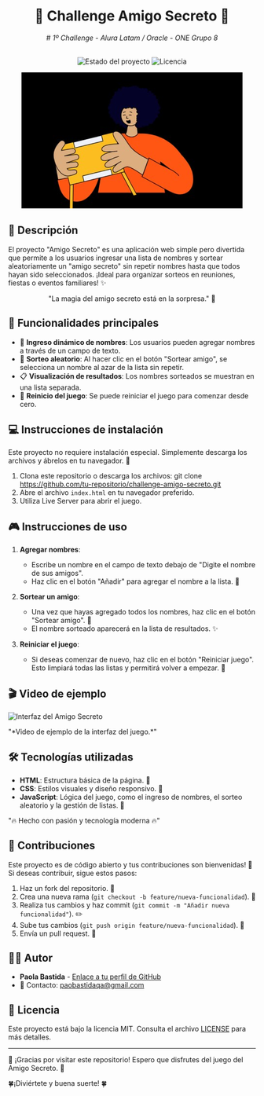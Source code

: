 <h1 align="center"> 🎁 Challenge Amigo Secreto 🎉 </h1>
<div align="center">
   <em> # 1º Challenge - Alura Latam / Oracle - ONE Grupo 8</em>
</div>
<br>
<p align="center">
  <img src="https://img.shields.io/badge/Estado-En%20desarrollo-blueviolet" alt="Estado del proyecto">
  <img src="https://img.shields.io/badge/Licencia-MIT-green" alt="Licencia">
</p>

<div align="center">
  <img src="assets/amigoSecreto.jpg" alt="Carátula del Amigo Secreto">
</div>

## 📖 Descripción
El proyecto "Amigo Secreto" es una aplicación web simple pero divertida que permite a los usuarios ingresar una lista de nombres y sortear aleatoriamente un "amigo secreto" sin repetir nombres hasta que todos hayan sido seleccionados. ¡Ideal para organizar sorteos en reuniones, fiestas o eventos familiares! ✨

<p align="center">"La magia del amigo secreto está en la sorpresa." 🎲 </p>

## 🌟 Funcionalidades principales

- 📝 **Ingreso dinámico de nombres**: Los usuarios pueden agregar nombres a través de un campo de texto.
- 🎲 **Sorteo aleatorio**: Al hacer clic en el botón "Sortear amigo", se selecciona un nombre al azar de la lista sin repetir.
- 📋 **Visualización de resultados**: Los nombres sorteados se muestran en una lista separada.
- 🔄 **Reinicio del juego**: Se puede reiniciar el juego para comenzar desde cero.

## 💻 Instrucciones de instalación

Este proyecto no requiere instalación especial. Simplemente descarga los archivos y ábrelos en tu navegador. 🚀

1. Clona este repositorio o descarga los archivos: git clone https://github.com/tu-repositorio/challenge-amigo-secreto.git
2. Abre el archivo `index.html` en tu navegador preferido.
3. Utiliza Live Server para abrir el juego.

## 🎮 Instrucciones de uso

1. **Agregar nombres**:
   - Escribe un nombre en el campo de texto debajo de "Digite el nombre de sus amigos".
   - Haz clic en el botón "Añadir" para agregar el nombre a la lista. 👤

2. **Sortear un amigo**:
   - Una vez que hayas agregado todos los nombres, haz clic en el botón "Sortear amigo". 🎲
   - El nombre sorteado aparecerá en la lista de resultados. ✨

3. **Reiniciar el juego**:
   - Si deseas comenzar de nuevo, haz clic en el botón "Reiniciar juego". Esto limpiará todas las listas y permitirá volver a empezar. 🔁

## 🎬 Video de ejemplo

![Interfaz del Amigo Secreto](assets/AnimaciónAmigoSecreto.gif)

<div align:"center";>
   <p>"*Video de ejemplo de la interfaz del juego.*"</p>
</div>

## 🛠️ Tecnologías utilizadas

- **HTML**: Estructura básica de la página. 📑
- **CSS**: Estilos visuales y diseño responsivo. 🎨
- **JavaScript**: Lógica del juego, como el ingreso de nombres, el sorteo aleatorio y la gestión de listas. 🧠

<div aling:"center";>
   <p>"🔥 Hecho con pasión y tecnología moderna 🔥"</p>
</div>

## 🤝 Contribuciones

Este proyecto es de código abierto y tus contribuciones son bienvenidas! 🌱 Si deseas contribuir, sigue estos pasos:

1. Haz un fork del repositorio. 🍴
2. Crea una nueva rama (`git checkout -b feature/nueva-funcionalidad`). 🌿
3. Realiza tus cambios y haz commit (`git commit -m "Añadir nueva funcionalidad"`). ✏️
4. Sube tus cambios (`git push origin feature/nueva-funcionalidad`). 🚀
5. Envía un pull request. 💌

## 👩‍💻 Autor

- **Paola Bastida** - [Enlace a tu perfil de GitHub](https://github.com/PaoBasQA)
- 📧 Contacto: paobastidaqa@gmail.com

## 📜 Licencia

Este proyecto está bajo la licencia MIT. Consulta el archivo [LICENSE](LICENSE) para más detalles.
<hr>
<div aling:"center";>
   <p>🌟 ¡Gracias por visitar este repositorio! Espero que disfrutes del juego del Amigo Secreto. 🌟
   
🍀¡Diviértete y buena suerte! 🍀
   </p>
</div>